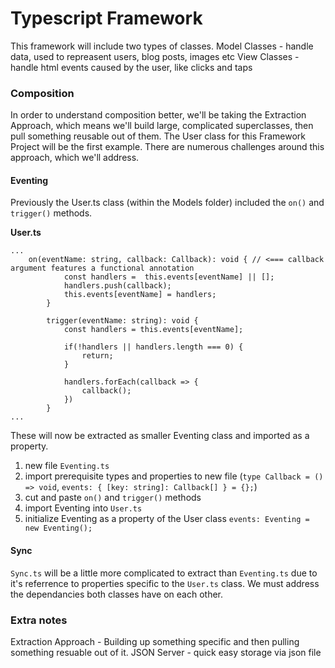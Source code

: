 # Typescript Framework
This framework will include two types of classes.
Model Classes - handle data, used to repreasent users, blog posts, images etc
View Classes - handle html events caused by the user, like clicks and taps

### Composition
In order to understand composition better, we'll be taking the Extraction Approach, which means we'll build large, complicated superclasses, then pull something reusable out of them. The User class for this Framework Project will be the first example. There are numerous challenges around this approach, which we'll address. 

#### Eventing
Previously the User.ts class (within the Models folder) included the `on()` and `trigger()` methods.

**User.ts**
```
...
    on(eventName: string, callback: Callback): void { // <=== callback argument features a functional annotation
            const handlers =  this.events[eventName] || [];
            handlers.push(callback);
            this.events[eventName] = handlers;
        }

        trigger(eventName: string): void {
            const handlers = this.events[eventName];

            if(!handlers || handlers.length === 0) {
                return;
            }

            handlers.forEach(callback => {
                callback();
            })
        }
...
```
These will now be extracted as smaller Eventing class and imported as a property.
1. new file `Eventing.ts`
2. import prerequisite types and properties to new file (`type Callback = () => void`, `events: { [key: string]: Callback[] } = {};`) 
3. cut and paste `on()` and `trigger()` methods
4. import Eventing into `User.ts`
5. initialize Eventing as a property of the User class `events: Eventing = new Eventing();`

#### Sync
`Sync.ts` will be a little more complicated to extract than `Eventing.ts` due to it's referrence to properties specific to the `User.ts` class. We must address the dependancies both classes have on each other. 





### Extra notes
Extraction Approach - Building up something specific and then pulling something resuable out of it. 
JSON Server - quick easy storage via json file